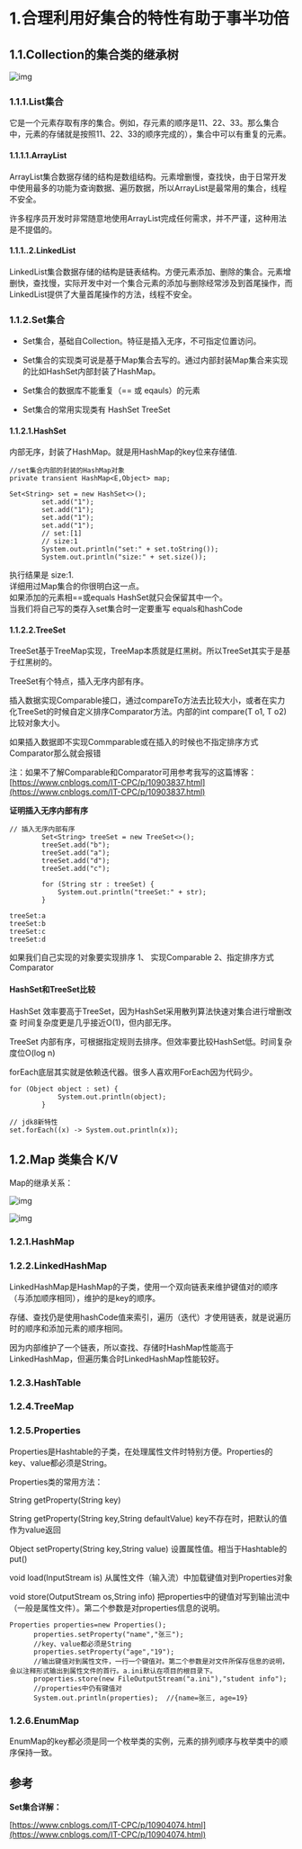 # 1.合理利用好集合的特性有助于事半功倍

## 1.1.Collection的集合类的继承树

![img](/static/image/20190717224652123.png)

### 1.1.1.List集合

它是一个元素存取有序的集合。例如，存元素的顺序是11、22、33。那么集合中，元素的存储就是按照11、22、33的顺序完成的），集合中可以有重复的元素。

#### 1.1.1.1.ArrayList

ArrayList集合数据存储的结构是数组结构。元素增删慢，查找快，由于日常开发中使用最多的功能为查询数据、遍历数据，所以ArrayList是最常用的集合，线程不安全。

许多程序员开发时非常随意地使用ArrayList完成任何需求，并不严谨，这种用法是不提倡的。

#### 1.1.1..2.LinkedList

LinkedList集合数据存储的结构是链表结构。方便元素添加、删除的集合。元素增删快，查找慢，实际开发中对一个集合元素的添加与删除经常涉及到首尾操作，而LinkedList提供了大量首尾操作的方法，线程不安全。

### 1.1.2.Set集合

* Set集合，基础自Collection。特征是插入无序，不可指定位置访问。

* Set集合的实现类可说是基于Map集合去写的。通过内部封装Map集合来实现的比如HashSet内部封装了HashMap。

* Set集合的数据库不能重复（== 或 eqauls）的元素

* Set集合的常用实现类有 HashSet TreeSet

#### 1.1.2.1.HashSet

内部无序，封装了HashMap。就是用HashMap的key位来存储值.

```
//set集合内部的封装的HashMap对象
private transient HashMap<E,Object> map;
```

```
Set<String> set = new HashSet<>();
        set.add("1");
        set.add("1");
        set.add("1");
        set.add("1");
        // set:[1]
        // size:1
        System.out.println("set:" + set.toString());
        System.out.println("size:" + set.size());
```

执行结果是 size:1.  
详细用过Map集合的你很明白这一点。  
如果添加的元素相==或equals HashSet就只会保留其中一个。  
当我们将自己写的类存入set集合时一定要重写 equals和hashCode

#### 1.1.2.2.TreeSet

TreeSet基于TreeMap实现，TreeMap本质就是红黑树。所以TreeSet其实于是基于红黑树的。

TreeSet有个特点，插入无序内部有序。

插入数据实现Comparable接口，通过compareTo方法去比较大小，或者在实力化TreeSet的时候自定义排序Comparator方法。内部的int compare\(T o1, T o2\)比较对象大小。

如果插入数据即不实现Commparable或在插入的时候也不指定排序方式Comparator那么就会报错

注：如果不了解Comparable和Comparator可用参考我写的这篇博客：[https://www.cnblogs.com/IT-CPC/p/10903837.html](https://www.cnblogs.com/IT-CPC/p/10903837.html)

**证明插入无序内部有序**

```
// 插入无序内部有序
        Set<String> treeSet = new TreeSet<>();
        treeSet.add("b");
        treeSet.add("a");
        treeSet.add("d");
        treeSet.add("c");

        for (String str : treeSet) {
            System.out.println("treeSet:" + str);
        }

treeSet:a
treeSet:b
treeSet:c
treeSet:d
```

如果我们自己实现的对象要实现排序 1、 实现Comparable 2、指定排序方式 Comparator

#### HashSet和TreeSet比较

HashSet 效率要高于TreeSet，因为HashSet采用散列算法快速对集合进行增删改查 时间复杂度更是几乎接近O\(1\)，但内部无序。

TreeSet 内部有序，可根据指定规则去排序。但效率要比较HashSet低。时间复杂度位O\(log n\)

forEach底层其实就是依赖迭代器。很多人喜欢用ForEach因为代码少。

```
for (Object object : set) {
            System.out.println(object);
        }

// jdk8新特性
set.forEach((x) -> System.out.println(x));
```

## 1.2.Map 类集合 K/V

Map的继承关系：

![img](/static/image/1685101-20190520015745840-1408257336.png)

![img](/static/image/微信截图_20200423170437.png)

### 1.2.1.HashMap

### 1.2.2.LinkedHashMap

LinkedHashMap是HashMap的子类，使用一个双向链表来维护键值对的顺序（与添加顺序相同），维护的是key的顺序。

存储、查找仍是使用hashCode值来索引，遍历（迭代）才使用链表，就是说遍历时的顺序和添加元素的顺序相同。

因为内部维护了一个链表，所以查找、存储时HashMap性能高于LinkedHashMap，但遍历集合时LinkedHashMap性能较好。

### 1.2.3.HashTable

### 1.2.4.TreeMap

### 1.2.5.Properties

Properties是Hashtable的子类，在处理属性文件时特别方便。Properties的key、value都必须是String。

Properties类的常用方法：

String getProperty\(String key\)

String getProperty\(String key,String defaultValue\)   key不存在时，把默认的值作为value返回

Object setProperty\(String key,String value\)   设置属性值。相当于Hashtable的put\(\)

void  load\(InputStream is\)   从属性文件（输入流）中加载键值对到Properties对象

void store\(OutputStream os,String info\)   把properties中的键值对写到输出流中（一般是属性文件）。第二个参数是对properties信息的说明。

```
Properties properties=new Properties();
      properties.setProperty("name","张三");
      //key、value都必须是String
      properties.setProperty("age","19");  
      //输出键值对到属性文件，一行一个键值对。第二个参数是对文件所保存信息的说明，会以注释形式输出到属性文件的首行。a.ini默认在项目的根目录下。
      properties.store(new FileOutputStream("a.ini"),"student info");
      //properties中仍有键值对
      System.out.println(properties);  //{name=张三, age=19}
```

### 1.2.6.EnumMap

EnumMap的key都必须是同一个枚举类的实例，元素的排列顺序与枚举类中的顺序保持一致。

## 参考

**Set集合详解：**

[https://www.cnblogs.com/IT-CPC/p/10904074.html](https://www.cnblogs.com/IT-CPC/p/10904074.html)

